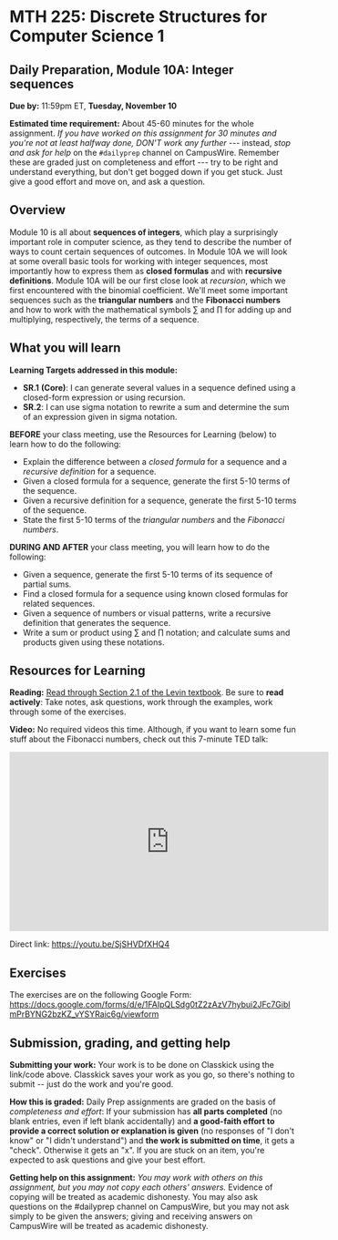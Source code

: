 # MTH 225: Discrete Structures for Computer Science 1 

## Daily Preparation, Module 10A: Integer sequences 

**Due by:** 11:59pm ET, **Tuesday, November 10** 

**Estimated time requirement:** About 45-60 minutes for the whole assignment. *If you have worked on this assignment for 30 minutes and you're not at least halfway done, DON'T work any further* --- instead, *stop and ask for help* on the `#dailyprep` channel on CampusWire. Remember these are graded just on completeness and effort --- try to be right and understand everything, but don't get bogged down if you get stuck. Just give a good effort and move on, and ask a question. 



## Overview 

Module 10 is all about **sequences of integers**, which play a surprisingly important role in computer science, as they tend to describe the number of ways to count certain sequences of outcomes. In Module 10A we will look at some overall basic tools for working with integer sequences, most importantly how to express them as **closed formulas** and with **recursive definitions**. Module 10A will be our first close look at *recursion*, which we first encountered with the binomial coefficient. We'll meet some important sequences such as the **triangular numbers** and the **Fibonacci numbers** and how to work with the mathematical symbols $\sum$ and $\prod$ for adding up and multiplying, respectively, the terms of a sequence. 

## What you will learn 

**Learning Targets addressed in this module:** 

-   **SR.1**  **(Core)**: I can generate several values in a sequence defined using a closed-form expression or using recursion.
-   **SR.2**: I can use sigma notation to rewrite a sum and determine the sum of an expression given in sigma notation.


**BEFORE** your class meeting, use the Resources for Learning (below) to learn how to do the following: 

- Explain the difference between a *closed formula* for a sequence and a *recursive definition* for a sequence. 
- Given a closed formula for a sequence, generate the first 5-10 terms of the sequence. 
- Given a recursive definition for a sequence, generate the first 5-10 terms of the sequence. 
- State the first 5-10 terms of the *triangular numbers* and the *Fibonacci numbers*. 



**DURING AND AFTER** your class meeting, you will learn how to do the following: 

- Given a sequence, generate the first 5-10 terms of its sequence of partial sums. 
- Find a closed formula for a sequence using known closed formulas for related sequences. 
- Given a sequence of numbers or visual patterns, write a recursive definition that generates the sequence. 
- Write a sum or product using $\sum$ and $\prod$ notation; and calculate sums and products given using these notations. 

## Resources for Learning

**Reading:** [Read through Section 2.1 of the Levin textbook](http://discrete.openmathbooks.org/dmoi3/sec_seq_intro.html). Be sure to **read actively**: Take notes, ask questions, work through the examples, work through some of the exercises. 

**Video:** No required videos this time. Although, if you want to learn some fun stuff about the Fibonacci numbers, check out this 7-minute TED talk: 

<iframe width="560" height="315" src="https://www.youtube.com/embed/SjSHVDfXHQ4" frameborder="0" allow="accelerometer; autoplay; clipboard-write; encrypted-media; gyroscope; picture-in-picture" allowfullscreen></iframe>

Direct link: https://youtu.be/SjSHVDfXHQ4


## Exercises

The exercises are on the following Google Form: https://docs.google.com/forms/d/e/1FAIpQLSdg0tZ2zAzV7hybui2JFc7GibImPrBYNG2bzKZ_vYSYRaic6g/viewform


## Submission, grading, and getting help 

**Submitting your work:** Your work is to be done on Classkick using the link/code above. Classkick saves your work as you go, so there's nothing to submit -- just do the work and you're good. 

**How this is graded:** Daily Prep assignments are graded on the basis of *completeness and effort*: If your submission has **all parts completed** (no blank entries, even if left blank accidentally) and **a good-faith effort to provide a correct solution or explanation is given** (no responses of "I don't know" or "I didn't understand") and **the work is submitted on time**, it gets a "check". Otherwise it gets an "x". If you are stuck on an item, you're expected to ask questions and give your best effort.  

**Getting help on this assignment:** *You may work with others on this assignment, but you may not copy each others' answers.* Evidence of copying will be treated as academic dishonesty. You may also ask questions on the #dailyprep channel on CampusWire, but you may not ask simply to be given the answers; giving and receiving answers on CampusWire will be treated as academic dishonesty.
<!--stackedit_data:
eyJoaXN0b3J5IjpbLTU3ODYyNDY3Miw2NDE0NTk3NDMsNDI5Nz
gzMjQ3XX0=
-->